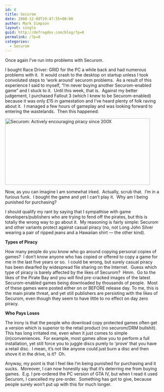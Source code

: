 ```yaml
---
id: 8
title: Securom
date: 2008-12-08T19:47:55+00:00
author: Mark Simpson
layout: single
guid: http://defragdev.com/blog/?p=8
permalink: /?p=8
categories:
  - Securom
---
```

Once again I&#8217;ve run into problems with Securom.

I bought Race Driver: GRID for the PC a while back and had numerous problems with it.  It would crash to the desktop on startup unless I took convoluted steps to &#8216;work around&#8217; securom problems.  As a result of this experience I said to myself, &#8220;I&#8217;m never buying another Securom-enabled game&#8221; and I stuck to it.  Until this week, that is.  Against my better judgement, I purchased Fallout 3 (which I knew to be Securom-enabled) because it was only £15 in gamestation and I&#8217;ve heard plenty of folk raving about it.  I managed a few hours of gameplay and was looking forward to entering the wastelands.  Then this happened:

<div class="mceTemp">
  <dl class="wp-caption alignnone" style="width: 483px;">
    <dt class="wp-caption-dt">
      <img title="Securom: Actively encouraging piracy since 200X" src="http://defragdev.com/blog/images/fucksakes.jpg" alt="Securom: Actively encouraging piracy since 200X" width="473" height="217" />
    </dt>
  </dl>
</div>

Now, as you can imagine I am somewhat irked.  Actually, scrub that.  I&#8217;m in a furious funk.  I bought the game and yet I can&#8217;t play it.  Why am I being punished for purchasing?

I should qualify my rant by saying that I sympathise with game developers/publishers who are trying to fend off the pirates, but this is totally the wrong way to go about it.  My reasoning is fairly simple: Securom and other variants protect against casual piracy (no, not Long John Silver wearing a pair of ripped jeans and a Hawaiian shirt &#8212; the other kind).

**Types of Piracy**

How many people do you know who go around copying personal copies of games?  I don&#8217;t know anyone who has copied or offered to copy a game for me in the last five years or so.  I could be wrong, but surely casual piracy has been dwarfed by widespread file sharing on the Internet.  Guess which type of piracy is barely affected by the likes of Securom?  Hmm.  Go to the likes of the Pirate Bay and you will find pre-cracked images of the latest Securom-enabled games being downloaded by thousands of people.  Most of these games were posted either on or BEFORE release day. To me, this is the main pirate threat, and yet still publishers are persisting with the likes of Securom, even though they seem to have little to no effect on day zero piracy.

**Who Pays Loses**

The irony is that the people who download copy protected games often get a version which is superior to the retail product (no securom/DRM bullshit).  This has long irritated me, even when it just comes to simple (in)conveniences.  For example, most games allow you to perform a full installation, yet still force you to juggle discs purely to &#8216;prove&#8217; that you have a retail disc.  I mean, it&#8217;s not like anyone could just burn a disc and then shove it in the drive, is it?  Oh.

Anyway, my point is that I feel like I&#8217;m being punished for purchasing and it sucks.  Moreover, I can now honestly say that it&#8217;s deterring me from buying games.  E.g. I pre-ordered the PC version of GTA IV, but when I read it used Securom, I cancelled my pre-order.  Something has got to give, because people surely won&#8217;t put up with this for much longer.